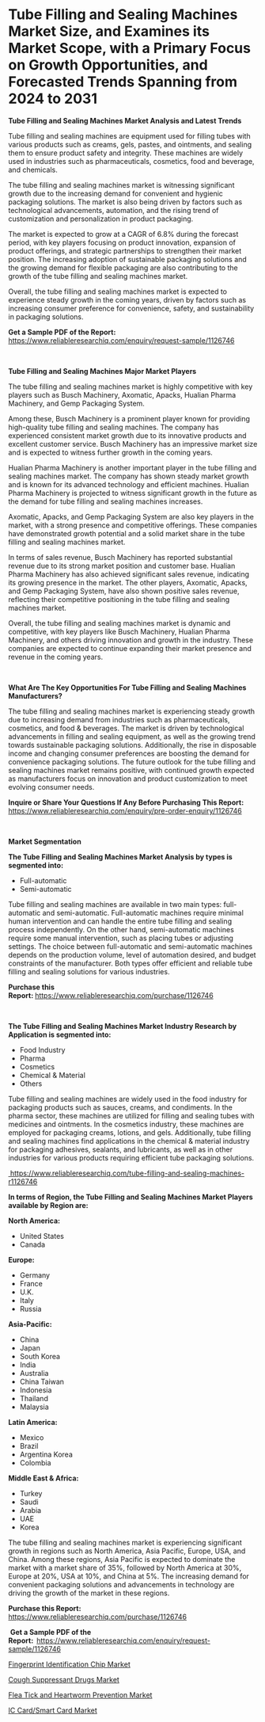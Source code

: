<p><h1>Tube Filling and Sealing Machines Market Size, and Examines its Market Scope, with a Primary Focus on Growth Opportunities, and Forecasted Trends Spanning from 2024 to 2031</h1></p><p><strong>Tube Filling and Sealing Machines Market Analysis and Latest Trends</strong></p>
<p><p>Tube filling and sealing machines are equipment used for filling tubes with various products such as creams, gels, pastes, and ointments, and sealing them to ensure product safety and integrity. These machines are widely used in industries such as pharmaceuticals, cosmetics, food and beverage, and chemicals.</p><p>The tube filling and sealing machines market is witnessing significant growth due to the increasing demand for convenient and hygienic packaging solutions. The market is also being driven by factors such as technological advancements, automation, and the rising trend of customization and personalization in product packaging.</p><p>The market is expected to grow at a CAGR of 6.8% during the forecast period, with key players focusing on product innovation, expansion of product offerings, and strategic partnerships to strengthen their market position. The increasing adoption of sustainable packaging solutions and the growing demand for flexible packaging are also contributing to the growth of the tube filling and sealing machines market.</p><p>Overall, the tube filling and sealing machines market is expected to experience steady growth in the coming years, driven by factors such as increasing consumer preference for convenience, safety, and sustainability in packaging solutions.</p></p>
<p><strong>Get a Sample PDF of the Report:&nbsp;</strong> <a href="https://www.reliableresearchiq.com/enquiry/request-sample/1126746">https://www.reliableresearchiq.com/enquiry/request-sample/1126746</a></p>
<p>&nbsp;</p>
<p><strong>Tube Filling and Sealing Machines Major Market Players</strong></p>
<p><p>The tube filling and sealing machines market is highly competitive with key players such as Busch Machinery, Axomatic, Apacks, Hualian Pharma Machinery, and Gemp Packaging System. </p><p>Among these, Busch Machinery is a prominent player known for providing high-quality tube filling and sealing machines. The company has experienced consistent market growth due to its innovative products and excellent customer service. Busch Machinery has an impressive market size and is expected to witness further growth in the coming years.</p><p>Hualian Pharma Machinery is another important player in the tube filling and sealing machines market. The company has shown steady market growth and is known for its advanced technology and efficient machines. Hualian Pharma Machinery is projected to witness significant growth in the future as the demand for tube filling and sealing machines increases.</p><p>Axomatic, Apacks, and Gemp Packaging System are also key players in the market, with a strong presence and competitive offerings. These companies have demonstrated growth potential and a solid market share in the tube filling and sealing machines market.</p><p>In terms of sales revenue, Busch Machinery has reported substantial revenue due to its strong market position and customer base. Hualian Pharma Machinery has also achieved significant sales revenue, indicating its growing presence in the market. The other players, Axomatic, Apacks, and Gemp Packaging System, have also shown positive sales revenue, reflecting their competitive positioning in the tube filling and sealing machines market.</p><p>Overall, the tube filling and sealing machines market is dynamic and competitive, with key players like Busch Machinery, Hualian Pharma Machinery, and others driving innovation and growth in the industry. These companies are expected to continue expanding their market presence and revenue in the coming years.</p></p>
<p>&nbsp;</p>
<p><strong>What Are The Key Opportunities For Tube Filling and Sealing Machines Manufacturers?</strong></p>
<p><p>The tube filling and sealing machines market is experiencing steady growth due to increasing demand from industries such as pharmaceuticals, cosmetics, and food & beverages. The market is driven by technological advancements in filling and sealing equipment, as well as the growing trend towards sustainable packaging solutions. Additionally, the rise in disposable income and changing consumer preferences are boosting the demand for convenience packaging solutions. The future outlook for the tube filling and sealing machines market remains positive, with continued growth expected as manufacturers focus on innovation and product customization to meet evolving consumer needs.</p></p>
<p><strong>Inquire or Share Your Questions If Any Before Purchasing This Report:</strong> <a href="https://www.reliableresearchiq.com/enquiry/pre-order-enquiry/1126746">https://www.reliableresearchiq.com/enquiry/pre-order-enquiry/1126746</a></p>
<p>&nbsp;</p>
<p><strong>Market Segmentation</strong></p>
<p><strong>The Tube Filling and Sealing Machines Market Analysis by types is segmented into:</strong></p>
<p><ul><li>Full-automatic</li><li>Semi-automatic</li></ul></p>
<p><p>Tube filling and sealing machines are available in two main types: full-automatic and semi-automatic. Full-automatic machines require minimal human intervention and can handle the entire tube filling and sealing process independently. On the other hand, semi-automatic machines require some manual intervention, such as placing tubes or adjusting settings. The choice between full-automatic and semi-automatic machines depends on the production volume, level of automation desired, and budget constraints of the manufacturer. Both types offer efficient and reliable tube filling and sealing solutions for various industries.</p></p>
<p><strong>Purchase this Report:&nbsp;</strong><a href="https://www.reliableresearchiq.com/purchase/1126746">https://www.reliableresearchiq.com/purchase/1126746</a></p>
<p>&nbsp;</p>
<p><strong>The Tube Filling and Sealing Machines Market Industry Research by Application is segmented into:</strong></p>
<p><ul><li>Food Industry</li><li>Pharma</li><li>Cosmetics</li><li>Chemical & Material</li><li>Others</li></ul></p>
<p><p>Tube filling and sealing machines are widely used in the food industry for packaging products such as sauces, creams, and condiments. In the pharma sector, these machines are utilized for filling and sealing tubes with medicines and ointments. In the cosmetics industry, these machines are employed for packaging creams, lotions, and gels. Additionally, tube filling and sealing machines find applications in the chemical & material industry for packaging adhesives, sealants, and lubricants, as well as in other industries for various products requiring efficient tube packaging solutions.</p></p>
<p><a href="https://www.reliableresearchiq.com/tube-filling-and-sealing-machines-r1126746">&nbsp;https://www.reliableresearchiq.com/tube-filling-and-sealing-machines-r1126746</a></p>
<p><strong>In terms of Region, the Tube Filling and Sealing Machines Market Players available by Region are:</strong></p>
<p>
    <p> <strong> North America: </strong>
        <ul>
            <li>United States</li>
            <li>Canada</li>
        </ul>
        </p> 
    <p> <strong> Europe: </strong>
        <ul>
            <li>Germany</li>
            <li>France</li>
            <li>U.K.</li>
            <li>Italy</li>
            <li>Russia</li>
        </ul>
        </p> 
    <p> <strong> Asia-Pacific: </strong>
        <ul>
            <li>China</li>
            <li>Japan</li>
            <li>South Korea</li>
            <li>India</li>
            <li>Australia</li>
            <li>China Taiwan</li>
            <li>Indonesia</li>
            <li>Thailand</li>
            <li>Malaysia</li>
        </ul>
        </p> 
    <p> <strong> Latin America: </strong>
        <ul>
            <li>Mexico</li>
            <li>Brazil</li>
            <li>Argentina Korea</li>
            <li>Colombia</li>
        </ul>
        </p> 
    <p> <strong> Middle East & Africa: </strong>
        <ul>
            <li>Turkey</li>
            <li>Saudi</li>
            <li>Arabia</li>
            <li>UAE</li>
            <li>Korea</li>
        </ul>
    </p>
    </p>
<p><p>The tube filling and sealing machines market is experiencing significant growth in regions such as North America, Asia Pacific, Europe, USA, and China. Among these regions, Asia Pacific is expected to dominate the market with a market share of 35%, followed by North America at 30%, Europe at 20%, USA at 10%, and China at 5%. The increasing demand for convenient packaging solutions and advancements in technology are driving the growth of the market in these regions.</p></p>
<p><strong>Purchase this Report: </strong><a href="https://www.reliableresearchiq.com/purchase/1126746">https://www.reliableresearchiq.com/purchase/1126746</a></p>
<p>&nbsp;<strong>Get a Sample PDF of the Report:&nbsp;&nbsp;</strong><a href="https://www.reliableresearchiq.com/enquiry/request-sample/1126746">https://www.reliableresearchiq.com/enquiry/request-sample/1126746</a></p>
<p><strong></strong></p>
<p><p><a href="https://github.com/lnamivez37/Market-Research-Report-List-1/blob/main/fingerprint-identification-chip-market.md">Fingerprint Identification Chip Market</a></p><p><a href="https://www.linkedin.com/pulse/global-cough-suppressant-drugs-market-exploring-share-trends-ofcve">Cough Suppressant Drugs Market</a></p><p><a href="https://www.linkedin.com/pulse/future-trends-global-flea-tick-heartworm-prevention-market-insights-un1xc">Flea Tick and Heartworm Prevention Market</a></p><p><a href="https://github.com/obertPattersbG/Market-Research-Report-List-1/blob/main/ic-cardsmart-card-market.md">IC Card/Smart Card Market</a></p></p>